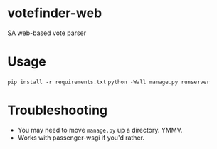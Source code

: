 # votefinder-web
SA web-based vote parser


# Usage
`pip install -r requirements.txt`
`python -Wall manage.py runserver`

# Troubleshooting
- You may need to move `manage.py` up a directory. YMMV.
- Works with passenger-wsgi if you'd rather.
